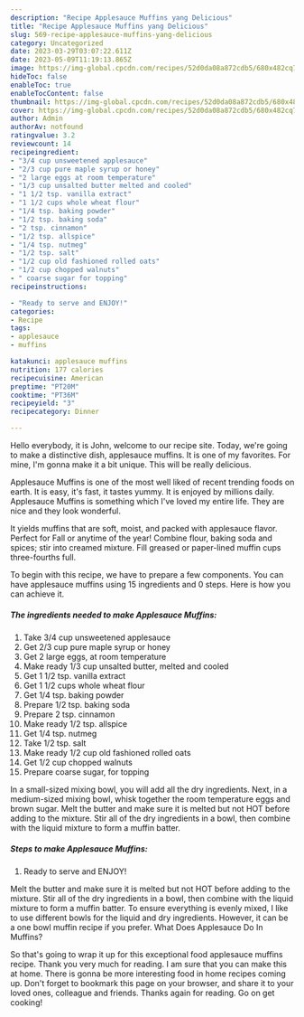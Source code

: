 ```yaml
---
description: "Recipe Applesauce Muffins yang Delicious"
title: "Recipe Applesauce Muffins yang Delicious"
slug: 569-recipe-applesauce-muffins-yang-delicious
category: Uncategorized
date: 2023-03-29T03:07:22.611Z
date: 2023-05-09T11:19:13.865Z
image: https://img-global.cpcdn.com/recipes/52d0da08a872cdb5/680x482cq70/applesauce-muffins-recipe-main-photo.jpg
hideToc: false
enableToc: true
enableTocContent: false
thumbnail: https://img-global.cpcdn.com/recipes/52d0da08a872cdb5/680x482cq70/applesauce-muffins-recipe-main-photo.jpg
cover: https://img-global.cpcdn.com/recipes/52d0da08a872cdb5/680x482cq70/applesauce-muffins-recipe-main-photo.jpg
author: Admin
authorAv: notfound
ratingvalue: 3.2
reviewcount: 14
recipeingredient:
- "3/4 cup unsweetened applesauce"
- "2/3 cup pure maple syrup or honey"
- "2 large eggs at room temperature"
- "1/3 cup unsalted butter melted and cooled"
- "1 1/2 tsp. vanilla extract"
- "1 1/2 cups whole wheat flour"
- "1/4 tsp. baking powder"
- "1/2 tsp. baking soda"
- "2 tsp. cinnamon"
- "1/2 tsp. allspice"
- "1/4 tsp. nutmeg"
- "1/2 tsp. salt"
- "1/2 cup old fashioned rolled oats"
- "1/2 cup chopped walnuts"
- " coarse sugar for topping"
recipeinstructions:

- "Ready to serve and ENJOY!"
categories:
- Recipe
tags:
- applesauce
- muffins

katakunci: applesauce muffins 
nutrition: 177 calories
recipecuisine: American
preptime: "PT20M"
cooktime: "PT36M"
recipeyield: "3"
recipecategory: Dinner

---
```



Hello everybody, it is John, welcome to our recipe site. Today, we're going to make a distinctive dish, applesauce muffins. It is one of my favorites. For mine, I'm gonna make it a bit unique. This will be really delicious.

Applesauce Muffins is one of the most well liked of recent trending foods on earth. It is easy, it's fast, it tastes yummy. It is enjoyed by millions daily. Applesauce Muffins is something which I've loved my entire life. They are nice and they look wonderful.

It yields muffins that are soft, moist, and packed with applesauce flavor. Perfect for Fall or anytime of the year! Combine flour, baking soda and spices; stir into creamed mixture. Fill greased or paper-lined muffin cups three-fourths full.


To begin with this recipe, we have to prepare a few components. You can have applesauce muffins using 15 ingredients and 0 steps. Here is how you can achieve it.

<!--inarticleads1-->

##### The ingredients needed to make Applesauce Muffins:

1. Take 3/4 cup unsweetened applesauce
1. Get 2/3 cup pure maple syrup or honey
1. Get 2 large eggs, at room temperature
1. Make ready 1/3 cup unsalted butter, melted and cooled
1. Get 1 1/2 tsp. vanilla extract
1. Get 1 1/2 cups whole wheat flour
1. Get 1/4 tsp. baking powder
1. Prepare 1/2 tsp. baking soda
1. Prepare 2 tsp. cinnamon
1. Make ready 1/2 tsp. allspice
1. Get 1/4 tsp. nutmeg
1. Take 1/2 tsp. salt
1. Make ready 1/2 cup old fashioned rolled oats
1. Get 1/2 cup chopped walnuts
1. Prepare  coarse sugar, for topping


In a small-sized mixing bowl, you will add all the dry ingredients. Next, in a medium-sized mixing bowl, whisk together the room temperature eggs and brown sugar. Melt the butter and make sure it is melted but not HOT before adding to the mixture. Stir all of the dry ingredients in a bowl, then combine with the liquid mixture to form a muffin batter. 

<!--inarticleads2-->

##### Steps to make Applesauce Muffins:


1. Ready to serve and ENJOY!

Melt the butter and make sure it is melted but not HOT before adding to the mixture. Stir all of the dry ingredients in a bowl, then combine with the liquid mixture to form a muffin batter. To ensure everything is evenly mixed, I like to use different bowls for the liquid and dry ingredients. However, it can be a one bowl muffin recipe if you prefer. What Does Applesauce Do In Muffins? 

So that's going to wrap it up for this exceptional food applesauce muffins recipe. Thank you very much for reading. I am sure that you can make this at home. There is gonna be more interesting food in home recipes coming up. Don't forget to bookmark this page on your browser, and share it to your loved ones, colleague and friends. Thanks again for reading. Go on get cooking!
